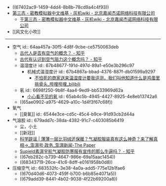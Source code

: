 - ((67402ac9-1459-4dd4-8b8b-78cd9a4c4f93))
- [第三态 - 密教模拟器中文维基 - 灰机wiki - 北京嘉闻杰诺网络科技有限公司](https://cultist.huijiwiki.com/wiki/%E7%AC%AC%E4%B8%89%E6%80%81)
	- [于第三态 - 密教模拟器中文维基 - 灰机wiki - 北京嘉闻杰诺网络科技有限公司](https://cultist.huijiwiki.com/wiki/%E4%BA%8E%E7%AC%AC%E4%B8%89%E6%80%81)
- [[风文化小吹]]
- ---
- 空气
  id:: 64aa457a-30f5-4d8f-9cbe-ce5750063deb
	- [古代人是否有空气的概念？ - 知乎](https://www.zhihu.com/question/265507545)
	- [古代有认识到空气阻力这个概念吗？ - 知乎](https://www.zhihu.com/question/511597681)
	- 温湿度计
	  id:: 67b48677-191d-497d-89a1-e50e3b296c97
		- 机械式温湿度计
		  id:: 67b4867a-bbad-4376-887f-db01599a9297
			- [不怕死的商家送来温湿度计要我评测，我们叫他知道什么是鸡蛋里挑骨头_哔哩哔哩_bilibili](https://www.bilibili.com/video/BV18J41197pY)
	- 氡
	  id:: 6698f250-9b8f-4aa4-9ed9-bb533969d62a
		- [小心看不见的氡](https://www.chinacdc.cn/jkzt/fsws/FSRDWD/202308/t20230824_269071.html)
		  id:: 65ab4c5b-4945-4427-8925-4e8eb13742a6
	- ((65ae0902-a975-4629-a10c-1d4f3f67c68f))
- 氧气
	- [[臭氧]]
	  id:: 6544e3ce-cd5c-45c4-b9ce-91d93cb2d44a
- 气溶胶
  id:: 679add7c-38da-4382-91c7-c403085b6419
	- 尘，小土
	- [[新冠]]
	- [科学辟谣 | 薄薄一层比羽绒还保暖？气凝胶服装真有这么神奇？来了解真相→_澎湃号·政务_澎湃新闻-The Paper](https://www.thepaper.cn/newsDetail_forward_25699784)
	- [Supield素湃宇航气凝胶防寒服有宣传的那么牛逼吗？ - 知乎](https://www.zhihu.com/question/303170639)
	- ((67eb282c-b739-4647-986e-69a15aac1454))
	- ((68343719-26ce-41c6-8dff-e0161958b0d8))
- 压缩空气
  id:: 683532fc-3e38-4a0a-add5-775e12b1fae6
	- ((670d40d6-4073-459f-b700-b6b85e4071a5))
	- ((679add39-8441-4b02-9038-4f22b69200a8))